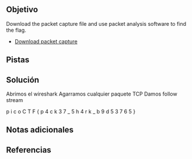 ## Objetivo

Download the packet capture file and use packet analysis software to find the flag.

- [Download packet capture](https://artifacts.picoctf.net/c/195/network-dump.flag.pcap)

## Pistas
## Solución

Abrimos el wireshark
Agarramos cualquier paquete TCP
Damos follow stream

p i c o C T F { p 4 c k 3 7 _ 5 h 4 r k _ b 9 d 5 3 7 6 5 }
## Notas adicionales
## Referencias